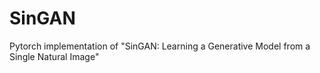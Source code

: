 # SinGAN
Pytorch implementation of "SinGAN: Learning a Generative Model from a Single Natural Image"
